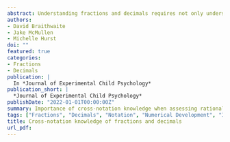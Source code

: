 ```yaml
---
abstract: Understanding fractions and decimals requires not only understanding each notation separately, or within-notation knowledge, but also understanding relations between notations, or cross-notation knowledge. Multiple notations pose a challenge for learners but could also present an opportunity, in that cross-notation knowledge could help learners to achieve a better understanding of rational numbers than could easily be achieved from within-notation knowledge alone. This hypothesis was tested by reanalyzing three published datasets involving fourth- to eighth-grade children from the United States and Finland. All datasets included measures of rational number arithmetic, within-notation magnitude knowledge (e.g., accuracy in comparing fractions vs. fractions and decimals vs. decimals), and cross-notation magnitude knowledge (e.g., accuracy in comparing fractions vs. decimals). Consistent with the hypothesis, cross-notation magnitude knowledge predicted fraction and decimal arithmetic when controlling for within-notation magnitude knowledge. Furthermore, relations between within-notation magnitude knowledge and arithmetic were not notation specific; fraction magnitude knowledge did not predict fraction arithmetic more than decimal arithmetic, and decimal magnitude knowledge did not predict decimal arithmetic more than fraction arithmetic. Implications of the findings for assessing rational number knowledge and learning and teaching about rational numbers are discussed.
authors:
- David Braithwaite
- Jake McMullen
- Michelle Hurst
doi: ""
featured: true
categories:
- Fractions
- Decimals
publication: |
  In *Journal of Experimental Child Psychology*
publication_short: |
  *Journal of Experimental Child Psychology*
publishDate: "2022-01-01T00:00:00Z"
summary: Importance of cross-notation knowledge when assessing rational numbers.
tags: ["Fractions", "Decimals", "Notation", "Numerical Development", "Integrated Theory of Numerical Development", "Magnitude"]
title: Cross-notation knowledge of fractions and decimals
url_pdf:
---
```

